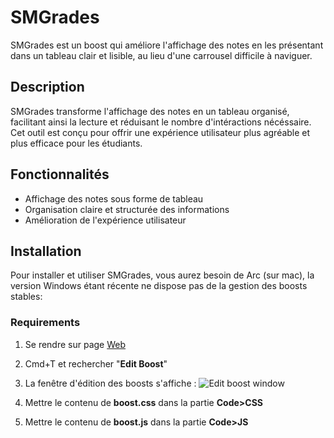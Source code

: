 # SMGrades

SMGrades est un boost qui améliore l'affichage des notes en les présentant dans un tableau clair et lisible, au lieu d'une carrousel difficile à naviguer.

## Description

SMGrades transforme l'affichage des notes en un tableau organisé, facilitant ainsi la lecture et réduisant le nombre d'intéractions nécéssaire.
Cet outil est conçu pour offrir une expérience utilisateur plus agréable et plus efficace pour les étudiants.

## Fonctionnalités

- Affichage des notes sous forme de tableau
- Organisation claire et structurée des informations
- Amélioration de l'expérience utilisateur

## Installation

Pour installer et utiliser SMGrades, vous aurez besoin de Arc (sur mac), la version Windows étant récente ne dispose pas de la gestion des boosts stables:

### Requirements

1. Se rendre sur page [Web](https://webaurion.esiee.fr/#)

2. Cmd+T et rechercher "**Edit Boost**"

3. La fenêtre d'édition des boosts s'affiche :
![Edit boost window](editboost_window.png)

4. Mettre le contenu de **boost.css** dans la partie **Code>CSS**
   
5. Mettre le contenu de **boost.js** dans la partie **Code>JS**
